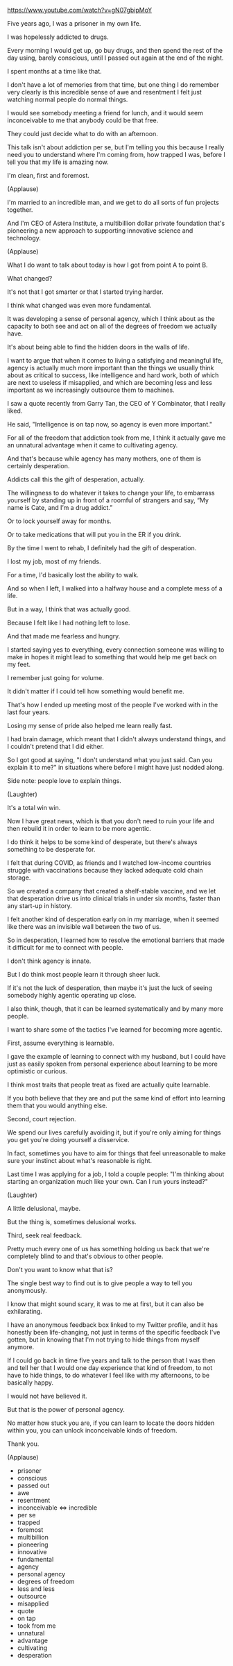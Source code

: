 https://www.youtube.com/watch?v=gN07gbipMoY

Five years ago, I was a prisoner in my own life.

I was hopelessly addicted to drugs. 

Every morning I would get up, go buy drugs, and then spend the rest of the day using, barely conscious, until I passed out again at the end of the night.

I spent months at a time like that.

I don't have a lot of memories from that time, but one thing I do remember very clearly is this incredible sense of awe and resentment I felt just watching normal people do normal things.

I would see somebody meeting a friend for lunch, and it would seem inconceivable to me that anybody could be that free.

They could just decide what to do with an afternoon.

This talk isn't about addiction per se, but I'm telling you this because I really need you to understand where I'm coming from, how trapped I was, before I tell you that my life is amazing now.

I'm clean, first and foremost.

(Applause)

I'm married to an incredible man, and we get to do all sorts of fun projects together.

And I'm CEO of Astera Institute, a multibillion dollar private foundation that's pioneering a new approach to supporting innovative science and technology.

(Applause)

What I do want to talk about today is how I got from point A to point B.

What changed?

It's not that I got smarter or that I started trying harder.

I think what changed was even more fundamental.

It was developing a sense of personal agency, which I think about as the capacity to both see and act on all of the degrees of freedom we actually have.

It's about being able to find the hidden doors in the walls of life.

I want to argue that when it comes to living a satisfying and meaningful life, agency is actually much more important than the things we usually think about as critical to success, like intelligence and hard work, both of which are next to useless if misapplied, and which are becoming less and less important as we increasingly outsource them to machines.

I saw a quote recently from Garry Tan, the CEO of Y Combinator, that I really liked.

He said, "Intelligence is on tap now, so agency is even more important."

For all of the freedom that addiction took from me, I think it actually gave me an unnatural advantage when it came to cultivating agency.

And that's because while agency has many mothers, one of them is certainly desperation.

Addicts call this the gift of desperation, actually.

The willingness to do whatever it takes to change your life, to embarrass yourself by standing up in front of a roomful of strangers and say, “My name is Cate, and I’m a drug addict.”

Or to lock yourself away for months. 

Or to take medications that will put you in the ER if you drink.

By the time I went to rehab, I definitely had the gift of desperation.

I lost my job, most of my friends.

For a time, I'd basically lost the ability to walk.

And so when I left, I walked into a halfway house and a complete mess of a life.

But in a way, I think that was actually good.

Because I felt like I had nothing left to lose.

And that made me fearless and hungry.

I started saying yes to everything, every connection someone was willing to make in hopes it might lead to something that would help me get back on my feet.

I remember just going for volume.

It didn't matter if I could tell how something would benefit me.

That's how I ended up meeting most of the people I've worked with in the last four years.

Losing my sense of pride also helped me learn really fast.

I had brain damage, which meant that I didn't always understand things, and I couldn't pretend that I did either.

So I got good at saying, "I don't understand what you just said. Can you explain it to me?" in situations where before I might have just nodded along.

Side note: people love to explain things.

(Laughter)

It's a total win win. 

Now I have great news, which is that you don't need to ruin your life and then rebuild it in order to learn to be more agentic.

I do think it helps to be some kind of desperate, but there's always something to be desperate for.

I felt that during COVID, as friends and I watched low-income countries struggle with vaccinations because they lacked adequate cold chain storage.

So we created a company that created a shelf-stable vaccine, and we let that desperation drive us into clinical trials in under six months, faster than any start-up in history.

I felt another kind of desperation early on in my marriage, when it seemed like there was an invisible wall between the two of us.

So in desperation, I learned how to resolve the emotional barriers that made it difficult for me to connect with people.

I don't think agency is innate.

But I do think most people learn it through sheer luck.

If it's not the luck of desperation, then maybe it's just the luck of seeing somebody highly agentic operating up close.

I also think, though, that it can be learned systematically and by many more people.

I want to share some of the tactics I've learned for becoming more agentic.

First, assume everything is learnable.

I gave the example of learning to connect with my husband, but I could have just as easily spoken from personal experience about learning to be more optimistic or curious.

I think most traits that people treat as fixed are actually quite learnable.

If you both believe that they are and put the same kind of effort into learning them that you would anything else.

Second, court rejection.

We spend our lives carefully avoiding it, but if you're only aiming for things you get you're doing yourself a disservice.

In fact, sometimes you have to aim for things that feel unreasonable to make sure your instinct about what's reasonable is right.

Last time I was applying for a job, I told a couple people: "I'm thinking about starting an organization much like your own. Can I run yours instead?"

(Laughter)

A little delusional, maybe.

But the thing is, sometimes delusional works.

Third, seek real feedback.

Pretty much every one of us has something holding us back that we're completely blind to and that's obvious to other people.

Don't you want to know what that is?

The single best way to find out is to give people a way to tell you anonymously.

I know that might sound scary, it was to me at first, but it can also be exhilarating.

I have an anonymous feedback box linked to my Twitter profile, and it has honestly been life-changing, not just in terms of the specific feedback I've gotten, but in knowing that I'm not trying to hide things from myself anymore.

If I could go back in time five years and talk to the person that I was then and tell her that I would one day experience that kind of freedom, to not have to hide things, to do whatever I feel like with my afternoons, to be basically happy.

I would not have believed it.

But that is the power of personal agency.

No matter how stuck you are, if you can learn to locate the doors hidden within you, you can unlock inconceivable kinds of freedom.

Thank you.

(Applause)

- prisoner
- conscious
- passed out
- awe
- resentment
- inconceivable <=> incredible
- per se
- trapped
- foremost
- multibillion
- pioneering
- innovative
- fundamental
- agency
- personal agency
- degrees of freedom
- less and less
- outsource
- misapplied
- quote
- on tap
- took from me
- unnatural
- advantage
- cultivating
- desperation
